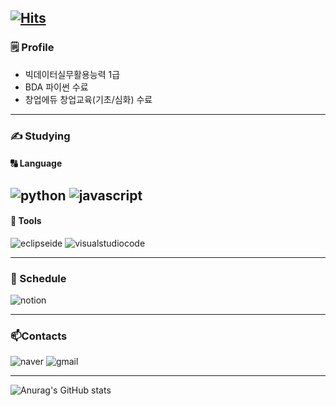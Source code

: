 [![Hits](https://hits.seeyoufarm.com/api/count/incr/badge.svg?url=https%3A%2F%2Fgithub.com%2Fkimdaehwi990731&count_bg=%23585858&title_bg=%23090909&icon=instagram.svg&icon_color=%23D0D0D0&title=%D9%A9%28%E0%B9%91%E2%80%A2+%E2%82%83+-%E0%B9%91%29%DB%B6%E2%99%A5&edge_flat=false)](https://hits.seeyoufarm.com)
---
### 🗒️ Profile
- 빅데이터실무활용능력 1급
- BDA 파이썬 수료
- 창업에듀 창업교육(기초/심화) 수료

---

### **✍️ Studying**
#### **🔠 Language**
![python](https://img.shields.io/badge/python-353535.svg?&style=for-the-badge&logo=python&logoColor=white)
![javascript](https://img.shields.io/badge/javascript-585858.svg?&style=for-the-badge&logo=javascript&logoColor=white)
---
#### **🧰 Tools**
![eclipseide](https://img.shields.io/badge/eclipseide-353535.svg?&style=for-the-badge&logo=eclipseide&logoColor=white)
![visualstudiocode](https://img.shields.io/badge/visualstudiocode-585858.svg?&style=for-the-badge&logo=visualstudiocode&logoColor=white)

---

### **📜 Schedule**
![notion](https://img.shields.io/badge/notion-353535.svg?&style=for-the-badge&logo=notion&logoColor=white)

---

### **📫Contacts**
![naver](https://img.shields.io/badge/naver-353535.svg?&style=for-the-badge&logo=naver&logoColor=white)
![gmail](https://img.shields.io/badge/gmail-585858.svg?&style=for-the-badge&logo=gmail&logoColor=white)

---
![Anurag's GitHub stats](https://github-readme-stats.vercel.app/api?username=kimdaehwi990731&show_icons=true&theme=dark)
